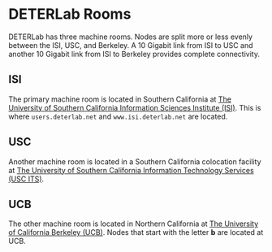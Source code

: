 # DETERLab Rooms

DETERLab has three machine rooms. Nodes are split more or less evenly between the ISI, USC, and Berkeley. A 10 Gigabit link from ISI to USC and another 10 Gigabit link from ISI to Berkeley provides complete connectivity.

## ISI
The primary machine room is located in Southern California at <a href="http://www.isi.edu">The University of Southern California Information Sciences Institute (ISI)</a>.  This is where `users.deterlab.net` and `www.isi.deterlab.net` are located.

## USC
Another machine room is located in a Southern California colocation facility at <a href="http://itservices.usc.edu/">The University of Southern California Information Technology Services (USC ITS)</a>.

## UCB
The other machine room is located in Northern California at <a href="http://www.berkeley.edu/">The University of California Berkeley (UCB)</a>.  Nodes that start with the letter **b** are located at UCB.  
